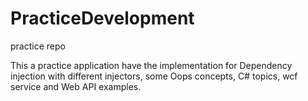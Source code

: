 # PracticeDevelopment
practice repo

This a practice application have the implementation for Dependency injection with different injectors, some Oops concepts, C# topics, 
wcf service and Web API examples.
